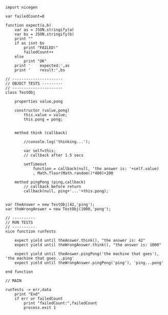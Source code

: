 
    import nicegen 

    var failedCount=0

    function expect(a,b)
        var as = JSON.stringify(a)
        var bs = JSON.stringify(b)
        print ""
        if as isnt bs
            print "FAILED!"
            failedCount++
        else
            print "OK"
        print '    expected:',as
        print '    result:',bs
        
    // ----------------------
    // OBJECT TESTS ---------
    // ----------------------
    class TestObj

        properties value,pong

        constructor (value,pong)
            this.value = value;
            this.pong = pong;
    

        method think (callback)

            //console.log('thinking...');
            
            var self=this;
            // callback after 1.5 secs
            
            setTimeout 
                function = callback(null, 'the answer is: '+self.value)
                , Math.floor(Math.random()*400)+200

        method pingPong (ping,callback)
            // callback before return
            callback(null, ping+'...'+this.pong);


    var theAnswer = new TestObj(42,'ping');
    var theWrongAnswer = new TestObj(1000,'pong');

    // ----------
    // RUN TESTS 
    // ----------
    nice function runTests

        expect yield until theAnswer.think(), "the answer is: 42"
        expect yield until theWrongAnswer.think(), "the answer is: 1000"
        
        expect yield until theAnswer.pingPong('the machine that goes'), 'the machine that goes...ping'
        expect yield until theWrongAnswer.pingPong('ping'), 'ping...pong'

    end function

    // MAIN

    runTests -> err,data
        print "End"
        if err or failedCount
            print "failedCount:",failedCount
            process.exit 1



